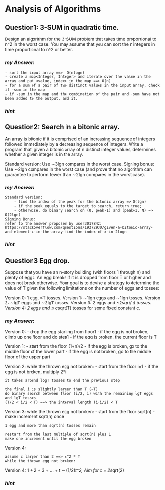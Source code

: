 # Analysis of Algorithms
## Question1: 3-SUM in quadratic time.
Design an algorithm for the 3-SUM problem that takes time proportional to n^2 in the worst case.
You may assume that you can sort the n integers in time proportional to n^2 or better.

### *my Answer*:
    - sort the input array ==>  O(nlogn)
    - create a map<Integer, Integer> and iterate over the value in the array and put <value, index> in the map ==> O(n)
    - for a sum of a pair of two distinct values in the input array, check if -sum in the map
    - if -sum in the map and the combination of the pair and -sum have not been added to the output, add it.

### *hint*

## Question2: Search in a bitonic array.
An array is bitonic if it is comprised of an increasing sequence of integers followed immediately
by a decreasing sequence of integers. Write a program that, given a bitonic array of n distinct integer values,
determines whether a given integer is in the array.

Standard version: Use ∼3lgn compares in the worst case.
Signing bonus: Use ∼2lgn compares in the worst case
(and prove that no algorithm can guarantee to perform fewer than ∼2lgn compares in the worst case).

### *my Answer*:
    Standard version:
	    - find the index of the peak for the bitonic array => O(lgn)
	    - if the peak equals to the target to search, return true;
	    - otherwise, do binary search on (0, peak-1) and (peak+1, N) => O(2lgn)
    Signing Bonus: 
	refer to the answer proposed by user3017842:
	https://stackoverflow.com/questions/19372930/given-a-bitonic-array-and-element-x-in-the-array-find-the-index-of-x-in-2logn

### *hint*

## Question3 Egg drop.
Suppose that you have an n-story building (with floors 1 through n) and plenty of eggs.
An egg breaks if it is dropped from floor T or higher and does not break otherwise.
Your goal is to devise a strategy to determine the value of T given the following limitations
on the number of eggs and tosses:

Version 0: 1 egg, ≤T tosses.
Version 1:  ∼1lgn eggs and ∼1lgn tosses.
Version 2: ∼lgT eggs and  ∼2lgT tosses.
Version 3: 2 eggs and  ~2*sqrt(n) tosses.
Version 4: 2 eggs and ≤ c*sqrt(T) tosses for some fixed constant c.

### *my Answer*:

Version 0:
    - drop the egg starting from floor1
    - if the egg is not broken, climb up one floor and do step1
    - if the egg is broken, the current floor is T

Version 1:
    - start from the floor (1+n)/2
    - if the egg is broken, go to the middle floor of the lower part
    - if the egg is not broken, go to the middle floor of the upper part

Version 2:
    while the thrown egg not broken:
        - start from the floor i=1
        - if the egg is not broken, multiply 2*i

    it takes around logT tosses to end the previous step

    the final i is slightly larger than T (~T)
    do binary search between floor (i/2, i) with the remaining lgT eggs and lgT tosses
    (T/2 < i/2 < T) ==> the interval length (i-i/2) < T

Version 3:
    while the thrown egg not broken:
        - start from the floor sqrt(n)
        - make increment sqrt(n) once

    1 egg and more than sqrt(n) tosses remain

    restart from the last multiple of sqrt(n) plus 1
    make one increment until the egg broken

Version 4:

    assume c larger than 2 ==> c^2 * T
    while the thrown egg not broken:

Version 4:  1 + 2 + 3 + ... + t ∼ (1/2)*t^2, Aim for c = 2*sqrt(2)

### *hint*
